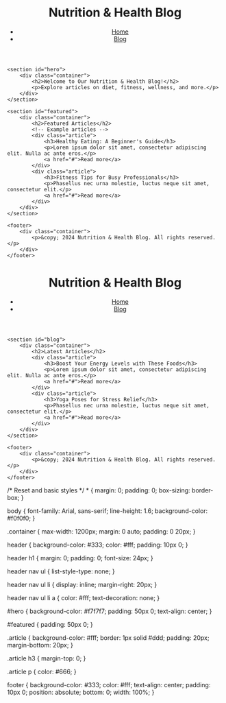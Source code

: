 <!DOCTYPE html>
<html lang="en">
<head>
    <meta charset="UTF-8">
    <meta name="viewport" content="width=device-width, initial-scale=1.0">
    <title>Nutrition & Health Blog</title>
    <link rel="stylesheet" href="css/style.css">
</head>
<body>
    <header>
        <div class="container">
            <h1>Nutrition & Health Blog</h1>
            <nav>
                <ul>
                    <li><a href="index.html">Home</a></li>
                    <li><a href="blog.html">Blog</a></li>
                </ul>
            </nav>
        </div>
    </header>

    <section id="hero">
        <div class="container">
            <h2>Welcome to Our Nutrition & Health Blog!</h2>
            <p>Explore articles on diet, fitness, wellness, and more.</p>
        </div>
    </section>

    <section id="featured">
        <div class="container">
            <h2>Featured Articles</h2>
            <!-- Example articles -->
            <div class="article">
                <h3>Healthy Eating: A Beginner's Guide</h3>
                <p>Lorem ipsum dolor sit amet, consectetur adipiscing elit. Nulla ac ante eros.</p>
                <a href="#">Read more</a>
            </div>
            <div class="article">
                <h3>Fitness Tips for Busy Professionals</h3>
                <p>Phasellus nec urna molestie, luctus neque sit amet, consectetur elit.</p>
                <a href="#">Read more</a>
            </div>
        </div>
    </section>

    <footer>
        <div class="container">
            <p>&copy; 2024 Nutrition & Health Blog. All rights reserved.</p>
        </div>
    </footer>
</body>
</html>
<!DOCTYPE html>
<html lang="en">
<head>
    <meta charset="UTF-8">
    <meta name="viewport" content="width=device-width, initial-scale=1.0">
    <title>Nutrition & Health Blog - Blog</title>
    <link rel="stylesheet" href="css/style.css">
</head>
<body>
    <header>
        <div class="container">
            <h1>Nutrition & Health Blog</h1>
            <nav>
                <ul>
                    <li><a href="index.html">Home</a></li>
                    <li><a href="blog.html">Blog</a></li>
                </ul>
            </nav>
        </div>
    </header>

    <section id="blog">
        <div class="container">
            <h2>Latest Articles</h2>
            <div class="article">
                <h3>Boost Your Energy Levels with These Foods</h3>
                <p>Lorem ipsum dolor sit amet, consectetur adipiscing elit. Nulla ac ante eros.</p>
                <a href="#">Read more</a>
            </div>
            <div class="article">
                <h3>Yoga Poses for Stress Relief</h3>
                <p>Phasellus nec urna molestie, luctus neque sit amet, consectetur elit.</p>
                <a href="#">Read more</a>
            </div>
        </div>
    </section>

    <footer>
        <div class="container">
            <p>&copy; 2024 Nutrition & Health Blog. All rights reserved.</p>
        </div>
    </footer>
</body>
</html>
/* Reset and basic styles */
* {
    margin: 0;
    padding: 0;
    box-sizing: border-box;
}

body {
    font-family: Arial, sans-serif;
    line-height: 1.6;
    background-color: #f0f0f0;
}

.container {
    max-width: 1200px;
    margin: 0 auto;
    padding: 0 20px;
}

header {
    background-color: #333;
    color: #fff;
    padding: 10px 0;
}

header h1 {
    margin: 0;
    padding: 0;
    font-size: 24px;
}

header nav ul {
    list-style-type: none;
}

header nav ul li {
    display: inline;
    margin-right: 20px;
}

header nav ul li a {
    color: #fff;
    text-decoration: none;
}

#hero {
    background-color: #f7f7f7;
    padding: 50px 0;
    text-align: center;
}

#featured {
    padding: 50px 0;
}

.article {
    background-color: #fff;
    border: 1px solid #ddd;
    padding: 20px;
    margin-bottom: 20px;
}

.article h3 {
    margin-top: 0;
}

.article p {
    color: #666;
}

footer {
    background-color: #333;
    color: #fff;
    text-align: center;
    padding: 10px 0;
    position: absolute;
    bottom: 0;
    width: 100%;
}
